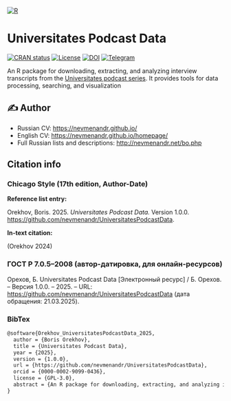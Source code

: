 [![R](https://img.shields.io/badge/r-%23276DC3.svg?style=for-the-badge&logo=r&logoColor=white)](https://github.com/search?q=owner%3Anevmenandr+lang%3AR+&type=repositories)

# Universitates Podcast Data

[![CRAN status](https://www.r-pkg.org/badges/version/UniversitatesPodcastData.png)](https://cran.r-project.org/package=UniversitatesPodcastData) [![License](http://img.shields.io/badge/license-GPL%20%28%3E=%203%29-brightgreen.svg?style=flat)](https://www.gnu.org/licenses/gpl-3.0.ru.html) [![DOI](https://zenodo.org/badge/DOI/10.5281/zenodo.XXXXXXX.svg)](https://doi.org/10.5281/zenodo.XXXXXXX) [![Telegram](https://img.shields.io/badge/channel-on%20Telegram-2ba2d9.svg)](https://t.me/universitates_podcast)

An R package for downloading, extracting, and analyzing interview transcripts from the [Universitates podcast series](https://nevmenandr.github.io/universitates/). It provides tools for data processing, searching, and visualization

## :writing_hand: Author

* Russian CV: https://nevmenandr.github.io/
* English CV: https://nevmenandr.github.io/homepage/
* Full Russian lists and descriptions: http://nevmenandr.net/bo.php

## Citation info

### Chicago Style (17th edition, Author-Date)

**Reference list entry:**

Orekhov, Boris. 2025. *Universitates Podcast Data.* Version 1.0.0. https://github.com/nevmenandr/UniversitatesPodcastData.

**In-text citation:** 

(Orekhov 2024)

### ГОСТ Р 7.0.5–2008 (автор-датировка, для онлайн-ресурсов)

Орехов, Б. Universitates Podcast Data [Электронный ресурс] / Б. Орехов. – Версия 1.0.0. – 2025. – URL: https://github.com/nevmenandr/UniversitatesPodcastData (дата обращения: 21.03.2025).

### BibTex

```latex
@software{Orekhov_UniversitatesPodcastData_2025,
  author = {Boris Orekhov},
  title = {Universitates Podcast Data},
  year = {2025},
  version = {1.0.0},
  url = {https://github.com/nevmenandr/UniversitatesPodcastData},
  orcid = {0000-0002-9099-0436},
  license = {GPL-3.0},
  abstract = {An R package for downloading, extracting, and analyzing interview transcripts from the Universitates podcast series. It provides tools for data processing, searching, and visualization.}
}
```
